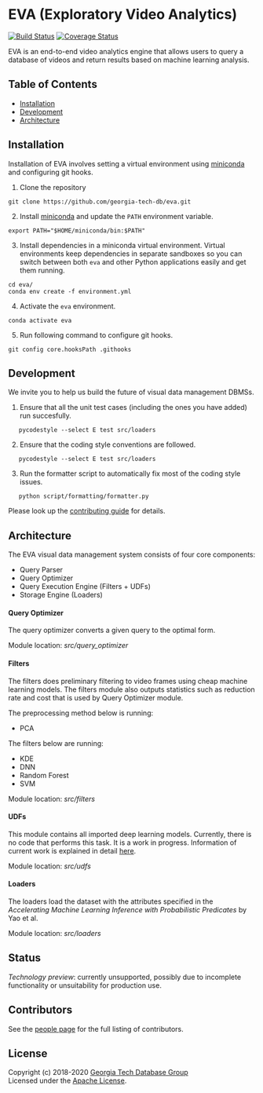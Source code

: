 # EVA (Exploratory Video Analytics)

[![Build Status](https://travis-ci.org/georgia-tech-db/eva.svg?branch=master)](https://travis-ci.com/georgia-tech-db/eva)
[![Coverage Status](https://coveralls.io/repos/github/georgia-tech-db/eva/badge.svg?branch=master)](https://coveralls.io/github/georgia-tech-db/eva?branch=master)

EVA is an end-to-end video analytics engine that allows users to query a database of videos and return results based on machine learning analysis. 

## Table of Contents
* [Installation](#installation)
* [Development](#development)
* [Architecture](#architecture)

## Installation

Installation of EVA involves setting a virtual environment using [miniconda](https://conda.io/projects/conda/en/latest/user-guide/install/index.html) and configuring git hooks.

1. Clone the repository
```shell
git clone https://github.com/georgia-tech-db/eva.git
```

2. Install [miniconda](https://conda.io/projects/conda/en/latest/user-guide/install/index.html) and update the `PATH` environment variable.
```shell
export PATH="$HOME/miniconda/bin:$PATH" 
```

3. Install dependencies in a miniconda virtual environment. Virtual environments keep dependencies in separate sandboxes so you can switch between both `eva` and other Python applications easily and get them running.
```shell
cd eva/
conda env create -f environment.yml
```

4. Activate the `eva` environment.
```shell
conda activate eva
```

5. Run following command to configure git hooks.
```shell
git config core.hooksPath .githooks
```

## Development

We invite you to help us build the future of visual data management DBMSs.

1. Ensure that all the unit test cases (including the ones you have added) run succesfully.

```shell
   pycodestyle --select E test src/loaders
``` 

2. Ensure that the coding style conventions are followed.

```shell
   pycodestyle --select E test src/loaders
``` 

3. Run the formatter script to automatically fix most of the coding style issues.

```shell
   python script/formatting/formatter.py
```

Please look up the [contributing guide](https://github.com/georgia-tech-db/eva/blob/master/CONTRIBUTING.md#development) for details.

## Architecture 

The EVA visual data management system consists of four core components:

* Query Parser
* Query Optimizer
* Query Execution Engine (Filters + UDFs)
* Storage Engine (Loaders)

#### Query Optimizer
The query optimizer converts a given query to the optimal form. 

Module location: *src/query_optimizer*

#### Filters
The filters does preliminary filtering to video frames using cheap machine learning models.
The filters module also outputs statistics such as reduction rate and cost that is used by Query Optimizer module.

The preprocessing method below is running:
* PCA

The filters below are running:
* KDE
* DNN
* Random Forest
* SVM

Module location: *src/filters*

#### UDFs
This module contains all imported deep learning models. Currently, there is no code that performs this task. It is a work in progress.
Information of current work is explained in detail [here](src/udfs/README.md).

Module location: *src/udfs*

#### Loaders
The loaders load the dataset with the attributes specified in the *Accelerating Machine Learning Inference with Probabilistic Predicates* by Yao et al.

Module location: *src/loaders*

## Status

_Technology preview_: currently unsupported, possibly due to incomplete functionality or unsuitability for production use.

## Contributors

See the [people page](https://github.com/georgia-tech-db/eva/graphs/contributors) for the full listing of contributors.

## License

Copyright (c) 2018-2020 [Georgia Tech Database Group](http://db.cc.gatech.edu/)  
Licensed under the [Apache License](LICENSE).
